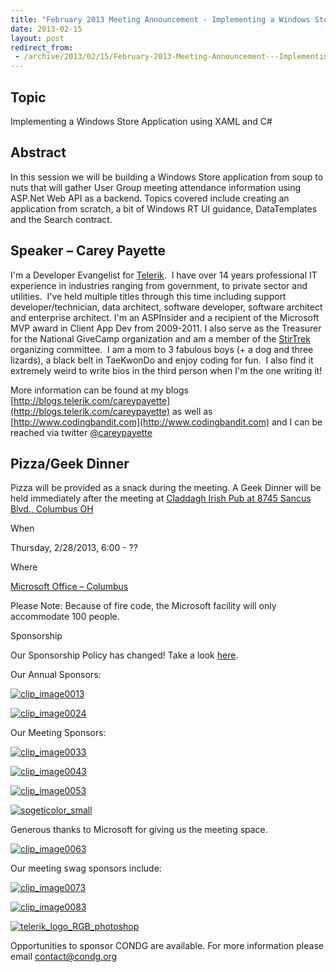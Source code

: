 ```yaml
---
title: "February 2013 Meeting Announcement - Implementing a Windows Store Application using XAML and C#"
date: 2013-02-15
layout: post
redirect_from:
 - /archive/2013/02/15/February-2013-Meeting-Announcement---Implementing-a-Windows-Store-Application.aspx
---
```


## Topic

Implementing a Windows Store Application using XAML and C#

## Abstract

In this session we will be building a Windows Store application from soup to nuts that will gather User Group meeting attendance information using ASP.Net Web API as a backend. Topics covered include creating an application from scratch, a bit of Windows RT UI guidance, DataTemplates and the Search contract.

## Speaker – Carey Payette

I'm a Developer Evangelist for [Telerik](http://www.telerik.com/).  I have over 14 years professional IT experience in industries ranging from government, to private sector and utilities.  I've held multiple titles through this time including support developer/technician, data architect, software developer, software architect and enterprise architect. I'm an ASPInsider and a recipient of the Microsoft MVP award in Client App Dev from 2009-2011. I also serve as the Treasurer for the National GiveCamp organization and am a member of the [StirTrek](http://stirtrek.com/) organizing committee.  I am a mom to 3 fabulous boys (+ a dog and three lizards), a black belt in TaeKwonDo and enjoy coding for fun.  I also find it extremely weird to write bios in the third person when I'm the one writing it!

More information can be found at my blogs [http://blogs.telerik.com/careypayette](http://blogs.telerik.com/careypayette) as well as [http://www.codingbandit.com](http://www.codingbandit.com) and I can be reached via twitter [@careypayette](http://twitter.com/careypayette)

## Pizza/Geek Dinner

Pizza will be provided as a snack during the meeting. A Geek Dinner will be held immediately after the meeting at [Claddagh Irish Pub at 8745 Sancus Blvd., Columbus OH](http://www.bing.com/local/details.aspx?lid=YN671x11725012&amp;qt=yp&amp;what=claddagh&amp;where=Columbus,+Ohio&amp;s_cid=ansPhBkYp02&amp;mkt=en-us&amp;q=claddagh&amp;FORM=LARE)

When

Thursday, 2/28/2013, 6:00 - ??

Where

[Microsoft Office – Columbus](http://maps.google.com/maps?f=q&amp;hl=en&amp;q=8800+Lyra+Dr.+Columbus,+OH+43240&amp;om=1)

Please Note: Because of fire code, the Microsoft facility will only accommodate 100 people.

Sponsorship

Our Sponsorship Policy has changed! Take a look [here](http://www.condg.org/documents/Sponsorship%20Policy.pdf).

Our Annual Sponsors:

[![clip_image0013](http://condg.org/images/condg_org/Windows-Live-Writer/January-2013-Meeting-Announcement--_DBCD/clip_image0013_836cae65-6416-43f8-9634-cdf52c5f00a8.jpg "clip_image0013")](http://www.improvingenterprises.com)

[![clip_image0024](http://condg.org/images/condg_org/Windows-Live-Writer/January-2013-Meeting-Announcement--_DBCD/clip_image0024_87ed09a0-1a99-4946-a769-268269f15be2.png "clip_image0024")](http://www.cardinalsolutions.com)

Our Meeting Sponsors:

[![clip_image0033](http://condg.org/images/condg_org/Windows-Live-Writer/January-2013-Meeting-Announcement--_DBCD/clip_image0033_345d4739-b377-4eef-b0cc-de2ce488a588.png "clip_image0033")](http://hmbnet.com)

[![clip_image0043](http://condg.org/images/condg_org/Windows-Live-Writer/January-2013-Meeting-Announcement--_DBCD/clip_image0043_1957482a-841d-4ea5-a04d-97057017247b.jpg "clip_image0043")](http://iccohio.com)

[![clip_image0053](http://condg.org/images/condg_org/Windows-Live-Writer/January-2013-Meeting-Announcement--_DBCD/clip_image0053_2dcab694-3305-4217-bd01-3197dce29f31.png "clip_image0053")](http://www.appdynamics.com)

[![sogeticolor_small](http://condg.org/images/condg_org/Windows-Live-Writer/January-2013-Meeting-Announcement--_DBCD/sogeticolor_small_thumb.gif "sogeticolor_small")](http://us.sogeti.com)

Generous thanks to Microsoft for giving us the meeting space.

[![clip_image0063](http://condg.org/images/condg_org/Windows-Live-Writer/January-2013-Meeting-Announcement--_DBCD/clip_image0063_017112b5-ebbc-4d6b-9105-9a99563d1af4.png "clip_image0063")](http://www.microsoft.com)

Our meeting swag sponsors include:

[![clip_image0073](http://condg.org/images/condg_org/Windows-Live-Writer/January-2013-Meeting-Announcement--_DBCD/clip_image0073_813519ba-ec40-4014-b290-0f59941c9ad2.gif "clip_image0073")](http://www.jetbrains.com/)

[![clip_image0083](http://condg.org/images/condg_org/Windows-Live-Writer/January-2013-Meeting-Announcement--_DBCD/clip_image0083_5c7c9dad-55ae-4900-8acf-50958e89728c.png "clip_image0083")](http://tekpub.com)

[![telerik_logo_RGB_photoshop](http://condg.org/images/condg_org/Windows-Live-Writer/January-2013-Meeting-Announcement--_DBCD/telerik_logo_RGB_photoshop_thumb.jpg "telerik_logo_RGB_photoshop")](http://www.telerik.com)

Opportunities to sponsor CONDG are available. For more information please email [contact@condg.org](mailto:contact@condg.org)

